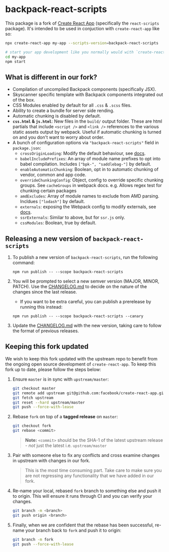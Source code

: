 # backpack-react-scripts

This package is a fork of [Create React App](https://github.com/facebookincubator/create-react-app) (specifically the
`react-scripts` package). It's intended to be used in conjuction with `create-react-app` like so:

```sh
npx create-react-app my-app --scripts-version=backpack-react-scripts

# start your app development like you normally would with `create-react-app`
cd my-app
npm start
```

## What is different in our fork?

- Compilation of uncompiled Backpack components (specifically JSX).
- Skyscanner specific template with Backpack components integrated out of the box.
- CSS Modules enabled by default for all `.css` & `.scss` files.
- Ability to create a bundle for server side rending.
- Automatic chunking is disabled by default.
- **`css.html` & `js.html`**: New files in the `build/` output folder. These are html partials that include `<script />` and `<link />` references to the various static assets output by webpack. Useful if automatic chunking is turned on and you don't want to worry about order.
- A bunch of configuration options via `"backpack-react-scripts"` field in `package.json`:
  - `crossOriginLoading`: Modify the default behaviour, see [docs](https://webpack.js.org/configuration/output/#output-crossoriginloading).
  - `babelIncludePrefixes`: An array of module name prefixes to opt into babel compilation. Includes `["bpk-", "saddlebag-"]` by default.
  - `enableAutomaticChunking`: Boolean, opt in to automatic chunking of vendor, common and app code.
  - `overrideChunkingConfig`: Object, config to override specific chunking groups. See `cacheGroups` in webpack docs. e.g. Allows regex test for chunking certain packages
  - `amdExcludes`: Array of module names to exclude from AMD parsing. Incldues `["lodash"]` by default.
  - `externals`: exposing the Webpack config to modify externals, see [docs](https://webpack.js.org/configuration/externals/).
  - `ssrExternals`: Similar to above, but for `ssr.js` only.
  - `cssModules`: Boolean, true by default.

## Releasing a new version of `backpack-react-scripts`

1. To publish a new version of `backpack-react-scripts`, run the following command:

   ```
   npm run publish -- --scope backpack-react-scripts
   ```

1. You will be prompted to select a new semver version (MAJOR, MINOR, PATCH). Use the [CHANGELOG.md](./CHANGELOG.md) to decide on the nature of the changes since the last release.

   - If you want to be extra careful, you can publish a prerelease by running this instead:

   ```
   npm run publish -- --scope backpack-react-scripts --canary
   ```

1. Update the [CHANGELOG.md](./CHANGELOG.md) with the new version, taking care to follow the format of previous releases.

## Keeping this fork updated

We wish to keep this fork updated with the upstream repo to benefit from the ongoing open source development
of `create-react-app`. To keep this fork up to date, please follow the steps below:

1. Ensure `master` is in sync with `upstream/master`:

   ```sh
   git checkout master
   git remote add upstream git@github.com:facebook/create-react-app.git
   git fetch upstream
   git reset --hard upstream/master
   git push --force-with-lease
   ```

1. Rebase `fork` on top of a **tagged release** on `master`:

   ```sh
   git checkout fork
   git rebase <commit>
   ```

   > **Note:** `<commit>` should be the SHA-1 of the latest upstream release - _not_ just the latest i.e. `upstream/master`

1. Pair with someone else to fix any conflicts and cross examine changes in upstream with changes in our fork.

   > This is the most time consuming part. Take care to make sure you are not regressing any functionality that we have added in our fork.

1. Re-name your local, rebased `fork` branch to something else and push it to origin. This will ensure it runs through CI and you can verify your changes.

   ```sh
   git branch -m <branch>
   git push origin <branch>
   ```

1. Finally, when we are confident that the rebase has been successful, re-name your branch back to `fork` and push it to origin:

   ```sh
   git branch -m fork
   git push --force-with-lease
   ```
